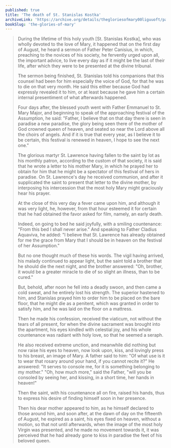 ```yaml
---
published: true
title: 'The death of St. Stanislas Kostka'
archiveLink: 'https://archive.org/details/thegloriesofmary00liguuoft/page/492?view=theater'
bookSlug: 'the-glories-of-mary'
---
```


> During the lifetime of this holy youth [St. Stanislas Kostka], who was wholly devoted to the love of Mary, it happened that on the first day of August, he heard a sermon of Father Peter Canisius, in which, preaching to the novices of his society, he fervently urged upon all, the important advice, to live every day as if it might be the last of their life, after which they were to be presented at the divine tribunal.
>
> The sermon being finished, St. Stanislas told his companions that this counsel had been for him especially the voice of God, for that he was to die on that very month. He said this either because God had expressly revealed it to him, or at least because he gave him a certain internal presentiment of what afterwards happened.
>
> Four days after, the blessed youth went with Father Emmanuel to St. Mary Major, and beginning to speak of the approaching festival of the Assumption, he said: "Father, I believe that on that day there is seen in paradise a new paradise, the glory being seen there of the mother of God crowned queen of heaven, and seated so near the Lord above all the choirs of angels. And if it is true that every year, as I believe it to be certain, this festival is renewed in heaven, I hope to see the next one."
>
> The glorious martyr St. Lawrence having fallen to the saint by lot as his monthly patron, according to the custom of that society, it is said that he wrote a letter to his mother Mary, in which he prayed her to obtain for him that he might be a spectator of this festival of hers in paradise. On St. Lawrence's day he received communion, and after it supplicated the saint to present that letter to the divine mother, by interposing his intercession that the most holy Mary might graciously hear his prayer.
>
> At the close of this very day a fever came upon him, and although it was very light, he, however, from that hour esteemed it for certain that he had obtained the favor asked for film, namely, an early death.
>
> Indeed, on going to bed he said joyfully, with a smiling countenance: "From this bed I shall never arise." And speaking to Father Cladius Aquaviva, he added: "I believe that St. Lawrence has already obtained for me the grace from Mary that I should be in heaven on the festival of her Assumption."
>
> But no one thought much of these his words. The vigil having arrived, his malady continued to appear light, but the saint told a brother that he should die the next night, and the brother answered: "Oh, brother, it would be a greater miracle to die of so slight an illness, than to be cured."
>
> But, behold, after noon he fell into a deadly swoon, and then came a cold sweat, and he entirely lost his strength. The superior hastened to him, and Stanislas prayed him to order him to be placed on the bare floor, that he might die as a penitent, which was granted in order to satisfy him, and he was laid on the floor on a mattress.
>
> Then he made his confession, received the viaticum, not without the tears of all present, for when the divine sacrament was brought into the apartment, his eyes kindled with celestial joy, and his whole countenance was radiant with holy love, so that he seemed a seraph.
>
> He also received extreme unction, and meanwhile did nothing but now raise his eyes to heaven, now look upon, kiss, and lovingly press to his breast, an image of Mary. A father said to him: "Of what use is it to wear that rosary around your hand, if you cannot recite it?" He answered: "It serves to console me, for it is something belonging to my mother." "Oh, how much more," said the Father, "will you be consoled by seeing her, and kissing, in a short time, her hands in heaven!"
>
> Then the saint, with his countenance all on fire, raised his hands, thus to express his desire of finding himself soon in her presence.
>
> Then his dear mother appeared to him, as he himself declared to those around him, and soon after, at the dawn of day on the fifteenth of August, he expired as a saint, his eyes fixed on heaven, without a motion, so that not until afterwards, when the image of the most holy Virgin was presented, and he made no movement towards it, it was perceived that he had already gone to kiss in paradise the feet of his beloved queen.